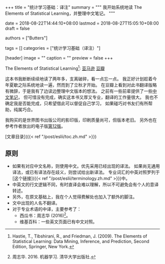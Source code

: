+++
title = "统计学习基础：译注"
summary = """
我开始系统地读 The Elements of Statistical Learning，并整理中文笔记。
"""

date = 2018-08-22T14:44:10+08:00
lastmod = 2018-08-27T15:05:10+08:00
draft = false

authors = ["Butters"]

tags = []
categories = ["统计学习基础（译注）"]

[header]
image = ""
caption = ""
preview = false
+++

The Elements of Statistical Learning[^1]:
[亚马逊](https://www.amazon.cn/dp/B00PRH2BXA/)
[豆瓣](https://book.douban.com/subject/3294335/)

这本书我断断续续地读了两年多，支离破碎，看一点忘一点。
我正好计划趁着今年夏歇之际系统地读一遍，然而到了立秋才开始。
在豆瓣上看到对此书翻译版略有微辞，于是我有了边读边整理中文版本的想法。
之前有一些前辈提供了一些[中文笔记](https://book.douban.com/people/javelinjs/annotation/3294335/)，
但可惜没有完成，确实这本书又厚又专业，翻译的工作量很大。
我也不确定我是否能完成，只希望借此可以督促自己学习，
如果碰巧对书友们有所帮助，纯属巧合。

我购买的是世界图书出版公司的影印版，印刷质量尚可，但版本老旧。
另外也在参考作者放出的电子版[第12版](https://web.stanford.edu/~hastie/ElemStatLearn/)。

[文章目录]({{< ref "/post/eslii/toc.zh.md" >}})

## 原则

- 如果有对应中文名称，则使用中文。优先采用已经出现的译法。
  如果尚无通用译法，或已有译法存在歧义，则尝试给出新译法。
  专业词汇的中英对照罗列于[这个链接]({{< ref "/post/eslii/terminology.zh.md" >}})中。
- 中英文的行文逻辑不同，有时直译会难以理解，所以不可避免会有个人的意译转述。
- 另外，在原文基础上，我在个人觉得费解处也加入了额外的脚注。
- 文中出现的人名不翻译。
- 对于专业术语的中译，主要参考了：
  - 西瓜书：周志华 (2016)[^2]。
  - 维基百科：一些英文页面已有中文对照。

[^1]: Hastie, T., Tibshirani, R., and Friedman, J. (2009). The Elements of Statistical Learning: Data Mining, Inference, and Prediction, Second Edition, Springer, New York.
[^2]: 周志华. 2016. 机器学习. 清华大学出版社.
